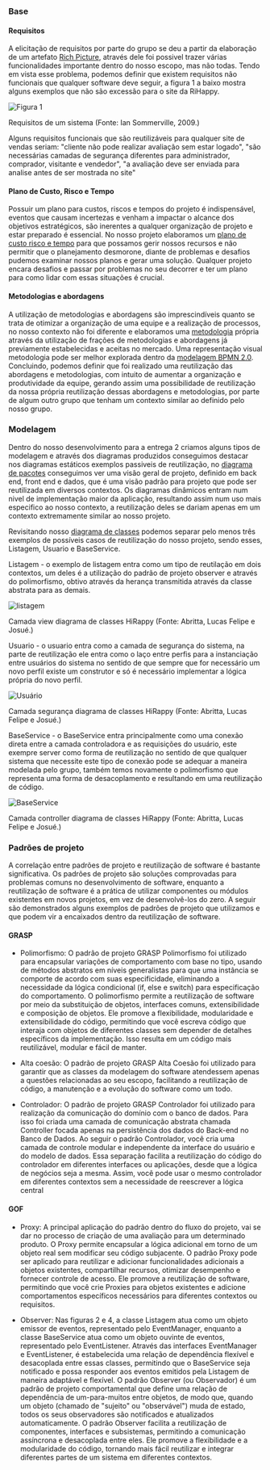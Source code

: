 ### Base

#### Requisitos

A elicitação de requisitos por parte do grupo se deu a partir da elaboração de um artefato [Rich Picture](../../1.base/nao-especificos/richpicture.md), através dele foi possivel trazer várias funcionalidades importante dentro do nosso escopo, mas não todas. Tendo em vista esse problema, podemos definir que existem requisitos não funcionais que qualquer software deve seguir, a figura 1 a baixo mostra alguns exemplos que não são excessão para o site da RiHappy.

![Figura 1](../assets/reutilizacao/reqN-Func.png)

<p class="legenda">Requisitos de um sistema (Fonte: Ian Sommerville, 2009.)</p>

Alguns requisitos funcionais que são reutilizáveis para qualquer site de vendas seriam: "cliente não pode realizar avaliação sem estar logado", "são necessárias camadas de segurança diferentes para administrador, comprador, visitante e vendedor", "a avaliação deve ser enviada para analise antes de ser mostrada no site"

#### Plano de Custo, Risco e Tempo

Possuir um plano para custos, riscos e tempos do projeto é indispensável, eventos que causam incertezas e venham a impactar o alcance dos objetivos estratégicos, são inerentes a qualquer organização de projeto e estar preparado é essencial. No nosso projeto elaboramos um [plano de custo risco e tempo](../../1.base/nao-especificos/planocustoriscotempo.md) para que possamos gerir nossos recursos e não permitir que o planejamento desmorone, diante de problemas e desafios pudemos examinar nossos planos e gerar uma solução. Qualquer projeto encara desafios e passar por problemas no seu decorrer e ter um plano para como lidar com essas situações é crucial.

#### Metodologias e abordagens

A utilização de metodologias e abordagens são imprescindíveis quanto se trata de otimizar a organização de uma equipe e a realização de processos, no nosso contexto não foi diferente e elaboramos uma [metodologia](../../1.base/processos/metodologiasadotadas.md) própria através da utilização de frações de metodologias e abordagens já previamente estabelecidas e aceitas no mercado. Uma representação visual metodologia pode ser melhor explorada dentro da [modelagem BPMN 2.0](../../1.base/processos/modelagembpmn.md). Concluindo, podemos definir que foi realizado uma reutilização das abordagens e metodologias, com intuito de aumentar a organização e produtividade da equipe, gerando assim uma possibilidade de reutilização da nossa própria reutilização dessas abordagens e metodologias, por parte de algum outro grupo que tenham um contexto similar ao definido pelo nosso grupo.

### Modelagem

Dentro do nosso desenvolvimento para a entrega 2 criamos alguns tipos de modelagem e através dos diagramas produzidos conseguimos destacar nos diagramas estáticos exemplos passiveis de reutilização, no [diagrama de pacotes](../../2.modelagem/estatica/diagramadepacotes.md) conseguimos ver uma visão geral de projeto, definido em back end, front end e dados, que é uma visão padrão para projeto que pode ser reutilizada em diversos contextos. Os diagramas dinâmicos entram num nivel de implementação maior da aplicação, resultando assim num uso mais especifico ao nosso contexto, a reutilização deles se dariam apenas em um contexto extremamente similar ao nosso projeto. 

Revisitando nosso [diagrama de classes](docs/2.modelagem/estatica/diagramadeclasses.md) podemos separar pelo menos três exemplos de possíveis casos de reutilização do nosso projeto, sendo esses, Listagem, Usuario e BaseService.

Listagem - o exemplo de listagem entra como um tipo de reutilação em dois contextos, um deles é a utilização do padrão de projeto observer e através do polimorfismo, obtivo através da herança transmitida através da classe abstrata para as demais.

![listagem](../../2.modelagem/estatica/assets/classes-v2-view.png)

<p class="legenda">Camada view diagrama de classes HiRappy (Fonte: Abritta, Lucas Felipe e Josué.)</p>


Usuario -  o usuario entra como a camada de segurança do sistema, na parte de reutilização ele entra como o laço entre perfis para a instanciação entre usuários do sistema no sentido de que sempre que for necessário um novo perfil existe um construtor e só é necessário implementar a lógica própria do novo perfil.

![Usuário](../../2.modelagem/estatica/assets/classes-v2-seguranca.png)

<p class="legenda">Camada segurança diagrama de classes HiRappy (Fonte: Abritta, Lucas Felipe e Josué.)</p>

BaseService - o BaseService entra principalmente como uma conexão direta entre a camada controladora e as requisições do usuário, este exempre server como forma de reutilização no sentido de que qualquer sistema que necessite este tipo de conexão pode se adequar a maneira modelada pelo grupo, também temos novamente o polimorfismo que representa uma forma de desacoplamento e resultando em uma reutilização de código.

![BaseService](../../2.modelagem/estatica/assets/classes-v2-controller.png)

<p class="legenda">Camada controller diagrama de classes HiRappy (Fonte: Abritta, Lucas Felipe e Josué.)</p>


### Padrões de projeto

A correlação entre padrões de projeto e reutilização de software é bastante significativa. Os padrões de projeto são soluções comprovadas para problemas comuns no desenvolvimento de software, enquanto a reutilização de software é a prática de utilizar componentes ou módulos existentes em novos projetos, em vez de desenvolvê-los do zero. A seguir são demonstrados alguns exemplos de padrões de projeto que utilizamos e que podem vir a encaixados dentro da reutilização de software. 

#### GRASP

- Polimorfismo: O padrão de projeto GRASP Polimorfismo foi utilizado para encapsular variações de comportamento com base no tipo, usando de métodos abstratos em níveis generalistas para que uma instância se comporte de acordo com suas especificidade, eliminando a necessidade da lógica condicional (if, else e switch) para especificação do comportamento. O polimorfismo permite a reutilização de software por meio da substituição de objetos, interfaces comuns, extensibilidade e composição de objetos. Ele promove a flexibilidade, modularidade e extensibilidade do código, permitindo que você escreva código que interaja com objetos de diferentes classes sem depender de detalhes específicos da implementação. Isso resulta em um código mais reutilizável, modular e fácil de manter.
  
- Alta coesão: O padrão de projeto GRASP Alta Coesão foi utilizado para garantir que as classes da modelagem do software atendessem apenas a questões relacionadas ao seu escopo, facilitando a reutilização de código, a manutenção e a evolução do software como um todo.

- Controlador: O padrão de projeto GRASP Controlador foi utilizado para realização da comunicação do domínio com o banco de dados. Para isso foi criada uma camada de comunicação abstrata chamada Controller focada apenas na persistência dos dados do Back-end no Banco de Dados. Ao seguir o padrão Controlador, você cria uma camada de controle modular e independente da interface do usuário e do modelo de dados. Essa separação facilita a reutilização do código do controlador em diferentes interfaces ou aplicações, desde que a lógica de negócios seja a mesma. Assim, você pode usar o mesmo controlador em diferentes contextos sem a necessidade de reescrever a lógica central

#### GOF

- Proxy: A principal aplicação do padrão dentro do fluxo do projeto, vai se dar no processo de criação de uma avaliação para um determinado produto. O Proxy permite encapsular a lógica adicional em torno de um objeto real sem modificar seu código subjacente. O padrão Proxy pode ser aplicado para reutilizar e adicionar funcionalidades adicionais a objetos existentes, compartilhar recursos, otimizar desempenho e fornecer controle de acesso. Ele promove a reutilização de software, permitindo que você crie Proxies para objetos existentes e adicione comportamentos específicos necessários para diferentes contextos ou requisitos. 
  
- Observer: Nas figuras 2 e 4, a classe Listagem atua como um objeto emissor de eventos, representado pelo EventManager, enquanto a classe BaseService atua como um objeto ouvinte de eventos, representado pelo EventListener.
Através das interfaces EventManager e EventListener, é estabelecida uma relação de dependência flexível e desacoplada entre essas classes, permitindo que o BaseService seja notificado e possa responder aos eventos emitidos pela Listagem de maneira adaptável e flexível. O padrão Observer (ou Observador) é um padrão de projeto comportamental que define uma relação de dependência de um-para-muitos entre objetos, de modo que, quando um objeto (chamado de "sujeito" ou "observável") muda de estado, todos os seus observadores são notificados e atualizados automaticamente. O padrão Observer facilita a reutilização de componentes, interfaces e subsistemas, permitindo a comunicação assíncrona e desacoplada entre eles. Ele promove a flexibilidade e a modularidade do código, tornando mais fácil reutilizar e integrar diferentes partes de um sistema em diferentes contextos.

